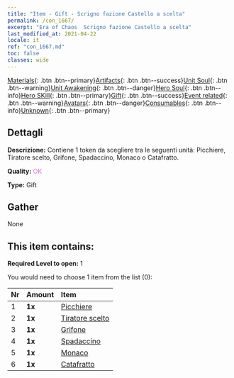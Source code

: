 ```yaml
---
title: "Item - Gift - Scrigno fazione Castello a scelta"
permalink: /con_1667/
excerpt: "Era of Chaos  Scrigno fazione Castello a scelta"
last_modified_at: 2021-04-22
locale: it
ref: "con_1667.md"
toc: false
classes: wide
---
```

 [Materials](/ItemsIT/){: .btn .btn--primary}[Artifacts](/ItemsIT/Artifacts/){: .btn .btn--success}[Unit Soul](/ItemsIT/UnitSoul/){: .btn .btn--warning}[Unit Awakening](/ItemsIT/UnitAwakening/){: .btn .btn--danger}[Hero Soul](/ItemsIT/HeroSoul/){: .btn .btn--info}[Hero SKill](/ItemsIT/HeroSkill/){: .btn .btn--primary}[Gift](/ItemsIT/Gift/){: .btn .btn--success}[Event related](/ItemsIT/Events/){: .btn .btn--warning}[Avatars](/ItemsIT/Avatars/){: .btn .btn--danger}[Consumables](/ItemsIT/Consumables/){: .btn .btn--info}[Unknown](/ItemsIT/Unknown/){: .btn .btn--primary}

## Dettagli
 **Descrizione:** Contiene 1 token da scegliere tra le seguenti unità: Picchiere, Tiratore scelto, Grifone, Spadaccino, Monaco o Catafratto.

 **Quality:** <span style="color: #DA70D6">OK</span>

 **Type:** Gift

## Gather

  None

## This item contains:

 **Required Level to open:** 1

 You would need to choose 1 item from the list (0):

  | Nr | Amount |     Item    |
  |:---|:-------|:------------|
  | 1 |  **1x** | [Picchiere](/it/Items/unt_190/) |  | 
  | 2 |  **1x** | [Tiratore scelto](/it/Items/unt_191/) |  | 
  | 3 |  **1x** | [Grifone](/it/Items/unt_192/) |  | 
  | 4 |  **1x** | [Spadaccino](/it/Items/unt_193/) |  | 
  | 5 |  **1x** | [Monaco](/it/Items/unt_194/) |  | 
  | 6 |  **1x** | [Catafratto](/it/Items/unt_195/) |  | 
